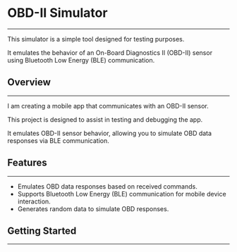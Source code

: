# OBD-II Simulator
---

This simulator is a simple tool designed for testing purposes.

It emulates the behavior of an On-Board Diagnostics II (OBD-II) sensor using Bluetooth Low Energy (BLE) communication.

## Overview
---
I am creating a mobile app that communicates with an OBD-II sensor.

This project is designed to assist in testing and debugging the app.

It emulates OBD-II sensor behavior, allowing you to simulate OBD data responses via BLE communication.

## Features
---
- Emulates OBD data responses based on received commands.
- Supports Bluetooth Low Energy (BLE) communication for mobile device interaction.
- Generates random data to simulate OBD responses.

## Getting Started
---
